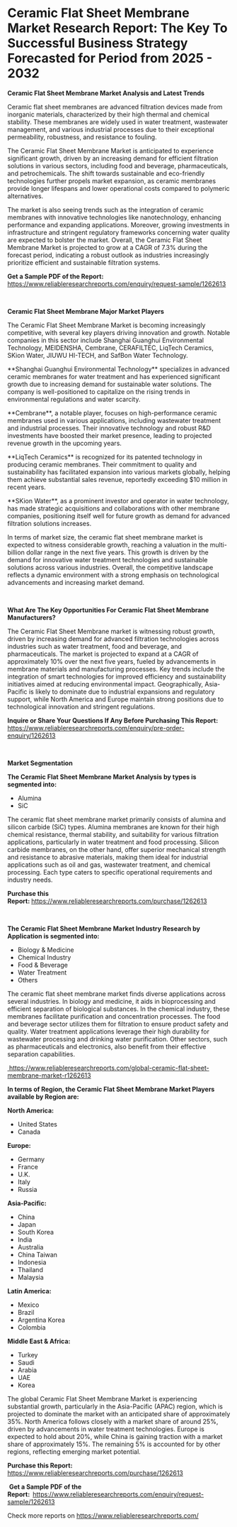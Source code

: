 <p><h1>Ceramic Flat Sheet Membrane Market Research Report: The Key To Successful Business Strategy Forecasted for Period from 2025 - 2032</h1></p><p><strong>Ceramic Flat Sheet Membrane Market Analysis and Latest Trends</strong></p>
<p><p>Ceramic flat sheet membranes are advanced filtration devices made from inorganic materials, characterized by their high thermal and chemical stability. These membranes are widely used in water treatment, wastewater management, and various industrial processes due to their exceptional permeability, robustness, and resistance to fouling. </p><p>The Ceramic Flat Sheet Membrane Market is anticipated to experience significant growth, driven by an increasing demand for efficient filtration solutions in various sectors, including food and beverage, pharmaceuticals, and petrochemicals. The shift towards sustainable and eco-friendly technologies further propels market expansion, as ceramic membranes provide longer lifespans and lower operational costs compared to polymeric alternatives. </p><p>The market is also seeing trends such as the integration of ceramic membranes with innovative technologies like nanotechnology, enhancing performance and expanding applications. Moreover, growing investments in infrastructure and stringent regulatory frameworks concerning water quality are expected to bolster the market. Overall, the Ceramic Flat Sheet Membrane Market is projected to grow at a CAGR of 7.3% during the forecast period, indicating a robust outlook as industries increasingly prioritize efficient and sustainable filtration systems.</p></p>
<p><strong>Get a Sample PDF of the Report:&nbsp;</strong> <a href="https://www.reliableresearchreports.com/enquiry/request-sample/1262613?utm_campaign=3012&utm_medium=2&utm_source=Github&utm_content=ia&utm_term=31032025&utm_id=ceramic-flat-sheet-membrane">https://www.reliableresearchreports.com/enquiry/request-sample/1262613</a></p>
<p>&nbsp;</p>
<p><strong>Ceramic Flat Sheet Membrane Major Market Players</strong></p>
<p><p>The Ceramic Flat Sheet Membrane Market is becoming increasingly competitive, with several key players driving innovation and growth. Notable companies in this sector include Shanghai Guanghui Environmental Technology, MEIDENSHA, Cembrane, CERAFILTEC, LiqTech Ceramics, SKion Water, JIUWU HI-TECH, and SafBon Water Technology.</p><p>**Shanghai Guanghui Environmental Technology** specializes in advanced ceramic membranes for water treatment and has experienced significant growth due to increasing demand for sustainable water solutions. The company is well-positioned to capitalize on the rising trends in environmental regulations and water scarcity.</p><p>**Cembrane**, a notable player, focuses on high-performance ceramic membranes used in various applications, including wastewater treatment and industrial processes. Their innovative technology and robust R&D investments have boosted their market presence, leading to projected revenue growth in the upcoming years.</p><p>**LiqTech Ceramics** is recognized for its patented technology in producing ceramic membranes. Their commitment to quality and sustainability has facilitated expansion into various markets globally, helping them achieve substantial sales revenue, reportedly exceeding $10 million in recent years.</p><p>**SKion Water**, as a prominent investor and operator in water technology, has made strategic acquisitions and collaborations with other membrane companies, positioning itself well for future growth as demand for advanced filtration solutions increases. </p><p>In terms of market size, the ceramic flat sheet membrane market is expected to witness considerable growth, reaching a valuation in the multi-billion dollar range in the next five years. This growth is driven by the demand for innovative water treatment technologies and sustainable solutions across various industries. Overall, the competitive landscape reflects a dynamic environment with a strong emphasis on technological advancements and increasing market demand.</p></p>
<p>&nbsp;</p>
<p><strong>What Are The Key Opportunities For Ceramic Flat Sheet Membrane Manufacturers?</strong></p>
<p><p>The Ceramic Flat Sheet Membrane market is witnessing robust growth, driven by increasing demand for advanced filtration technologies across industries such as water treatment, food and beverage, and pharmaceuticals. The market is projected to expand at a CAGR of approximately 10% over the next five years, fueled by advancements in membrane materials and manufacturing processes. Key trends include the integration of smart technologies for improved efficiency and sustainability initiatives aimed at reducing environmental impact. Geographically, Asia-Pacific is likely to dominate due to industrial expansions and regulatory support, while North America and Europe maintain strong positions due to technological innovation and stringent regulations.</p></p>
<p><strong>Inquire or Share Your Questions If Any Before Purchasing This Report:</strong> <a href="https://www.reliableresearchreports.com/enquiry/pre-order-enquiry/1262613?utm_campaign=3012&utm_medium=2&utm_source=Github&utm_content=ia&utm_term=31032025&utm_id=ceramic-flat-sheet-membrane">https://www.reliableresearchreports.com/enquiry/pre-order-enquiry/1262613</a></p>
<p>&nbsp;</p>
<p><strong>Market Segmentation</strong></p>
<p><strong>The Ceramic Flat Sheet Membrane Market Analysis by types is segmented into:</strong></p>
<p><ul><li>Alumina</li><li>SiC</li></ul></p>
<p><p>The ceramic flat sheet membrane market primarily consists of alumina and silicon carbide (SiC) types. Alumina membranes are known for their high chemical resistance, thermal stability, and suitability for various filtration applications, particularly in water treatment and food processing. Silicon carbide membranes, on the other hand, offer superior mechanical strength and resistance to abrasive materials, making them ideal for industrial applications such as oil and gas, wastewater treatment, and chemical processing. Each type caters to specific operational requirements and industry needs.</p></p>
<p><strong>Purchase this Report:&nbsp;</strong><a href="https://www.reliableresearchreports.com/purchase/1262613?utm_campaign=3012&utm_medium=2&utm_source=Github&utm_content=ia&utm_term=31032025&utm_id=ceramic-flat-sheet-membrane">https://www.reliableresearchreports.com/purchase/1262613</a></p>
<p>&nbsp;</p>
<p><strong>The Ceramic Flat Sheet Membrane Market Industry Research by Application is segmented into:</strong></p>
<p><ul><li>Biology & Medicine</li><li>Chemical Industry</li><li>Food & Beverage</li><li>Water Treatment</li><li>Others</li></ul></p>
<p><p>The ceramic flat sheet membrane market finds diverse applications across several industries. In biology and medicine, it aids in bioprocessing and efficient separation of biological substances. In the chemical industry, these membranes facilitate purification and concentration processes. The food and beverage sector utilizes them for filtration to ensure product safety and quality. Water treatment applications leverage their high durability for wastewater processing and drinking water purification. Other sectors, such as pharmaceuticals and electronics, also benefit from their effective separation capabilities.</p></p>
<p><a href="https://www.reliableresearchreports.com/global-ceramic-flat-sheet-membrane-market-r1262613?utm_campaign=3012&utm_medium=2&utm_source=Github&utm_content=ia&utm_term=31032025&utm_id=ceramic-flat-sheet-membrane">&nbsp;https://www.reliableresearchreports.com/global-ceramic-flat-sheet-membrane-market-r1262613</a></p>
<p><strong>In terms of Region, the Ceramic Flat Sheet Membrane Market Players available by Region are:</strong></p>
<p>
    <p> <strong> North America: </strong>
        <ul>
            <li>United States</li>
            <li>Canada</li>
        </ul>
        </p> 
    <p> <strong> Europe: </strong>
        <ul>
            <li>Germany</li>
            <li>France</li>
            <li>U.K.</li>
            <li>Italy</li>
            <li>Russia</li>
        </ul>
        </p> 
    <p> <strong> Asia-Pacific: </strong>
        <ul>
            <li>China</li>
            <li>Japan</li>
            <li>South Korea</li>
            <li>India</li>
            <li>Australia</li>
            <li>China Taiwan</li>
            <li>Indonesia</li>
            <li>Thailand</li>
            <li>Malaysia</li>
        </ul>
        </p> 
    <p> <strong> Latin America: </strong>
        <ul>
            <li>Mexico</li>
            <li>Brazil</li>
            <li>Argentina Korea</li>
            <li>Colombia</li>
        </ul>
        </p> 
    <p> <strong> Middle East & Africa: </strong>
        <ul>
            <li>Turkey</li>
            <li>Saudi</li>
            <li>Arabia</li>
            <li>UAE</li>
            <li>Korea</li>
        </ul>
    </p>
    </p>
<p><p>The global Ceramic Flat Sheet Membrane Market is experiencing substantial growth, particularly in the Asia-Pacific (APAC) region, which is projected to dominate the market with an anticipated share of approximately 35%. North America follows closely with a market share of around 25%, driven by advancements in water treatment technologies. Europe is expected to hold about 20%, while China is gaining traction with a market share of approximately 15%. The remaining 5% is accounted for by other regions, reflecting emerging market potential.</p></p>
<p><strong>Purchase this Report: </strong><a href="https://www.reliableresearchreports.com/purchase/1262613?utm_campaign=3012&utm_medium=2&utm_source=Github&utm_content=ia&utm_term=31032025&utm_id=ceramic-flat-sheet-membrane">https://www.reliableresearchreports.com/purchase/1262613</a></p>
<p>&nbsp;<strong>Get a Sample PDF of the Report:&nbsp;&nbsp;</strong><a href="https://www.reliableresearchreports.com/enquiry/request-sample/1262613?utm_campaign=3012&utm_medium=2&utm_source=Github&utm_content=ia&utm_term=31032025&utm_id=ceramic-flat-sheet-membrane">https://www.reliableresearchreports.com/enquiry/request-sample/1262613</a></p>
<p><strong></strong></p>
<p>Check more reports on <a href="https://www.reliableresearchreports.com/?utm_campaign=3012&utm_medium=2&utm_source=Github&utm_content=ia&utm_term=31032025&utm_id=ceramic-flat-sheet-membrane">https://www.reliableresearchreports.com/</a></p>